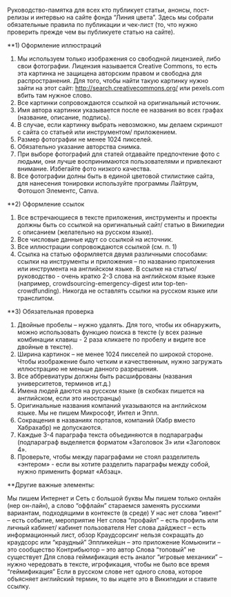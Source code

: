 Руководство-памятка для всех кто публикует статьи, анонсы, пост-релизы и интервью на сайте фонда “Линия цвета”. Здесь мы собрали обязательные правила по публикации и чек-лист (то, что нужно проверить прежде чем вы публикуете статью на сайте).

**1) Оформление иллюстраций

1. Мы используем только изображения со свободной лицензией, либо свои фотографии. Лицензия называется Creative Commons, то есть эта картинка не защищена авторским правом и свободна для распространения. Для того, чтобы найти такую картинку нужно зайти на этот сайт: http://search.creativecommons.org/ или pexels.com вбить там нужное слово.
2. Все картинки сопровождаются ссылкой на оригинальный источник.
3. Имя автора картинки указывается после ее названия во всех графах (название, описание, подпись).
3. В случае, если картинку выбрать невозможно, мы делаем скриншот с сайта со статьей или инструментом/ приложением.
4. Размер фотографии не менее 1024 пикселей.
5. Обязательно указание авторства снимка.
6. При выборе фотографий для статей отдавайте предпочтение фото с людьми, они лучше воспринимаются пользователями и привлекают внимание. Избегайте фото низкого качества.
7. Все фотографии долны быть в единой цветовой стилистике сайта, для нанесения тонировки используйте программы Лайтрум, Фотошоп Элементс,  Canva. 

**2) Оформление ссылок

1. Все встречающиеся в тексте  приложения, инструменты и проекты должны быть со ссылкой на оригинальный сайт/ статью в Википедии с описанием (желательно на русском языке).
2. Все числовые данные идут со ссылкой на источник.
3. Все иллюстрации сопровождаются ссылкой (см. п. 1)
4. Ссылка на статью оформляется двумя различными способами: ссылки на инструменты и приложения – по названию приложения или инструмента на английском языке. В ссылке на статью/ руководство - очень кратко 2-3 слова на английском языке языке (например, crowdsourcing-emergency-digest или top-ten-crowdfunding). Никогда не оставлять ссылки на русском языке или транслитом.   

**3) Обязательная проверка

1. Двойные пробелы – нужно удалять. Для того, чтобы их обнаружить, можно использовать функцию поиска в тексте (у всех разные комбинации клавиш - 2 раза кликаете по пробелу и видите все двойные в тексте).
2. Ширина картинок – не менее 1024 пикселей по широкой стороне. Чтобы изображение было четким и качественным, нужно загружать иллюстрацию не меньше данного разрешения.
3. Все аббревиатуры должны быть расшифрованы (названия университетов, терминов ит.д.)
4. Имена людей даются на русском языке (в скобках пишется на английском, если это иностранцы)
5. Оригинальные названия компаний указываются на английском языке. Мы не пишем Микрософт, Интел и Эппл.
6. Сокращения в названиях порталов, компаний (Хабр вместо Хабрахабр) не допускаются.
7. Каждые 3-4 параграфа текста объединяются в подпараграфы (подпараграф выделяется форматом «Заголовок 3» или «Заголовок 4».
8. Проверьте, чтобы между параграфами не стоял разделитель «энтером» - если вы хотите разделить параграфы между собой, нужно применить формат «Абзац».

**Другие важные элементы:

Мы пишем Интернет и Сеть с большой буквы
Мы пишем только онлайн (нер он-лайн), а слово “оффлайн” стараемся заменять русскими вариантам, подходящими в контексте (в среде)
У нас нет слова “ивент” – есть событие, мероприятие
Нет слова “профайл” – есть профиль или личный кабинет/ кабинет пользователя
Нет слова дайджест – есть информационный лист, обзор
Краудсорсинг нельзя сокращать до краудсорс или “краудный”
Эппликейшн – это приложение
Комьюнити – это сообщество
Контрибьютор – это автор
Слова “топовый” не существует
Для слова геймификация есть аналог “игровые механики” – нужно чередовать в тексте, игрофикация, чтобы не было все время “геймификация”
Если в русском слове нет одного слова, которое объясняет английский термин, то вы ищете это в Википедии и ставите ссылку.  
